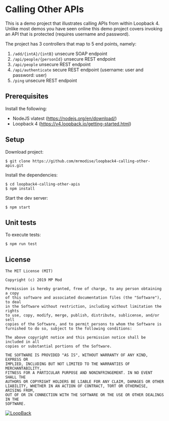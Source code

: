 # Calling Other APIs
This is a demo project that illustrates calling APIs from within Loopback 4. Unlike most demos you have seen online this
 demo project covers invoking an API that is protected (requires username and password).
 
 The project has 3 controllers that map to 5 end points, namely:
 
 1) ```/add/{intA}/{intB}``` unsecure SOAP endpoint
 2) ```/api/people/{personId}``` unsecure REST endpoint
 3) ```/api/people``` unsecure REST endpoint
 4) ```/api/authenticate``` secure REST endpoint (username: user and password: user)
 5) ```/ping``` unsecure REST endpoint
 
## Prerequisites
Install the following:

* NodeJS vlatest (https://nodejs.org/en/download/)
* Loopback 4 (https://v4.loopback.io/getting-started.html)

## Setup
Download project:
```
$ git clone https://github.com/mrmodise/loopback4-calling-other-apis.git
```


Install the dependencies:

```
$ cd loopback4-calling-other-apis
$ npm install 
```

Start the dev server:

```
$ npm start
```

## Unit tests

To execute tests:
```
$ npm run test
```

## License

```
The MIT License (MIT)

Copyright (c) 2019 MP Mod

Permission is hereby granted, free of charge, to any person obtaining a copy
of this software and associated documentation files (the "Software"), to deal
in the Software without restriction, including without limitation the rights
to use, copy, modify, merge, publish, distribute, sublicense, and/or sell
copies of the Software, and to permit persons to whom the Software is
furnished to do so, subject to the following conditions:

The above copyright notice and this permission notice shall be included in all
copies or substantial portions of the Software.

THE SOFTWARE IS PROVIDED "AS IS", WITHOUT WARRANTY OF ANY KIND, EXPRESS OR
IMPLIED, INCLUDING BUT NOT LIMITED TO THE WARRANTIES OF MERCHANTABILITY,
FITNESS FOR A PARTICULAR PURPOSE AND NONINFRINGEMENT. IN NO EVENT SHALL THE
AUTHORS OR COPYRIGHT HOLDERS BE LIABLE FOR ANY CLAIM, DAMAGES OR OTHER
LIABILITY, WHETHER IN AN ACTION OF CONTRACT, TORT OR OTHERWISE, ARISING FROM,
OUT OF OR IN CONNECTION WITH THE SOFTWARE OR THE USE OR OTHER DEALINGS IN THE
SOFTWARE.
```
 

[![LoopBack](https://github.com/strongloop/loopback-next/raw/master/docs/site/imgs/branding/Powered-by-LoopBack-Badge-(blue)-@2x.png)](http://loopback.io/)
